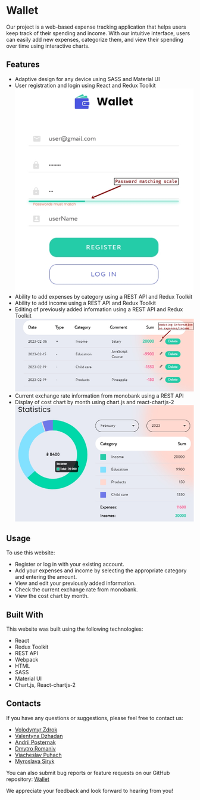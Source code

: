 # Wallet

Our project is a web-based expense tracking application that helps users keep
track of their spending and income. With our intuitive interface, users can
easily add new expenses, categorize them, and view their spending over time
using interactive charts.

## Features

- Adaptive design for any device using SASS and Material UI
- User registration and login using React and Redux Toolkit
  ![registration form](assets/registration_form.jpg)
- Ability to add expenses by category using a REST API and Redux Toolkit
- Ability to add income using a REST API and Redux Toolkit
- Editing of previously added information using a REST API and Redux Toolkit
  ![registration form](assets/expenses.jpg)
- Current exchange rate information from monobank using a REST API
- Display of cost chart by month using chart.js and react-chartjs-2
  ![registration form](assets/expenses_month.jpg)

## Usage

To use this website:

- Register or log in with your existing account.
- Add your expenses and income by selecting the appropriate category and
  entering the amount.
- View and edit your previously added information.
- Check the current exchange rate from monobank.
- View the cost chart by month.

## Built With

This website was built using the following technologies:

- React
- Redux Toolkit
- REST API
- Webpack
- HTML
- SASS
- Material UI
- Chart.js, React-chartjs-2

## Contacts

If you have any questions or suggestions, please feel free to contact us:

- [Volodymyr Zdrok](https://github.com/volodymyrzdrok)
- [Valentyna Dzhadan](https://github.com/ValentynaDzhadan)
- [Andrii Posternak](https://github.com/Andrii-Posternak)
- [Dmytro Romaniv](https://github.com/dmromaniv)
- [Viacheslav Puhach](https://github.com/SlavONYX)
- [Myroslava Siryk](https://github.com/Myro4ka)

You can also submit bug reports or feature requests on our GitHub repository:
[Wallet](https://github.com/volodymyrzdrok/react-project)

We appreciate your feedback and look forward to hearing from you!
